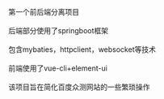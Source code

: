 第一个前后端分离项目<br><br>后端部分使用了springboot框架<br><br>包含mybaties，httpclient，websocket等技术<br><br>前端使用了vue-cli+element-ui<br><br>
该项目旨在简化百度众测网站的一些繁琐操作<br><br>



